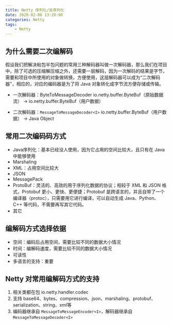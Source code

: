 ```yaml
---
title: Netty 序列化/反序列化
date: 2020-02-08 13:20:00
categories: Netty
tags:
    - Netty
---
```

## 为什么需要二次编解码
假设我们把解决粘包半包问题的常用三种解码器叫做一次解码器，那么我们在项目中，除了可选的压缩解压缩之外，还需要一层解码，因为一次解码的结果是字节，需要和项目中所使用的对象做转换，方便使用，这层解码器可以成为“二次解码器”，相应的，对应的编码器是为了将 Java 对象转化成字节流方便存储或传输。

* 一次解码器：ByteToMessageDecoder
io.netty.buffer.ByteBuf（原始数据流） -> io.netty.buffer.ByteBuf（用户数据）

* 二次解码器：`MessageToMessageDecoder<I>`
io.netty.buffer.ByteBuf（用户数据） -> Java Object

## 常用二次编码码方式
* Java序列化：基本已经没人使用，因为它占用的空间比较大，且只有在 Java 中能够使用
* Marshaling
* XML：占用空间比较大
* JSON
* MessagePack
* ProtoBuf：灵活的、高效的用于序列化数据的协议；相较于 XML 和 JSON 格式，Protobuf 更小、更快、更便捷；Protobuf 是跨语言的，并且自带了一个编译器（protoc），只需要用它进行编译，可以自动生成 Java、Python、C++ 等代码，不需要再写其它代码。
* 其它

## 编解码方式选择依据
* 空间：编码后占用空间，需要比较不同的数据大小情况
* 时间：编解码速度，需要比较不同的数据大小情况
* 可读性
* 多语言的支持：重要
           
## Netty 对常用编解码方式的支持
1. 相关类都在包 io.netty.handler.codec
2. 支持 base64、bytes、compression、json、marshaling、protobuf、serialization、string、xml等
3. 编码器继承自 `MessageToMessageEncoder<I>`，解码器继承自 `MessageToMessageDecoder<I>`
